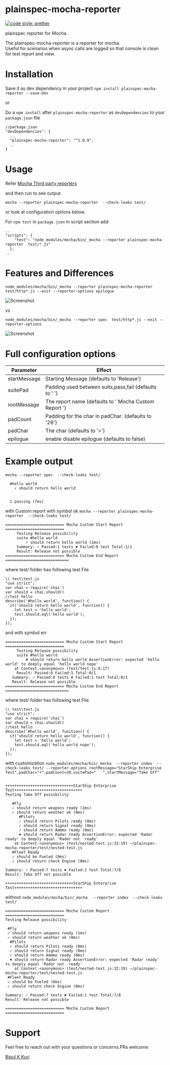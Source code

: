 plainspec-mocha-reporter
===================
[![code style: prettier](https://img.shields.io/badge/code_style-prettier-ff69b4.svg?style=flat-square)](https://github.com/prettier/prettier)

plainspec reporter for Mocha.

The plainspec-mocha-reporter is a reporter for mocha.  
Useful for scenarios when async calls are logged so that console is clean for test report and view.

Installation
=====
Save it as dev dependency in your project
`npm install plainspec-mocha-reporter --save-dev`

or

Do a `npm install` after `plainspec-mocha-reporter` as `devDependencies` to your `package.json` file
```
//package.json
"devDependencies": {
  ..
  "plainspec-mocha-reporter": "^1.0.9",
  ..
}
```

Usage
=====


Refer [Mocha Third party reporters](https://github.com/mochajs/mocha/wiki/Third-party-reporters)



and then run to see output

`mocha --reporter plainspec-mocha-reporter  --check-leaks test/`

or
look at configuration options  below.

For `npm test`
in `package.json` in script section add
```
..
"scripts": {
    "test": "node_modules/mocha/bin/_mocha --reporter plainspec-mocha-reporter  test/*.js"
  },
..
```   
Features and Differences
==============
`node_modules/mocha/bin/_mocha --reporter plainspec-mocha-reporter  test/http*.js --exit --reporter-options epilogue`

![Screenshot](https://github.com/bipulkkuri/plainspec-mocha-reporter/blob/master/images/plainspec.png)

vs

`node_modules/mocha/bin/_mocha --reporter spec  test/http*.js --exit --reporter-options`

![Screenshot](https://github.com/bipulkkuri/plainspec-mocha-reporter/blob/master/images/spec.png)

Full configuration options
==============
| Parameter | Effect |
| --------- | ------ |
| startMessage | Starting Message (defaults to 'Release') |
| suitePad | Padding used between suits,pass,fail (defaults to ' ') |
| rootMessage | The report name  (defaults to ' Mocha Custom Report ') |
| padCount | Padding for the char in padChar. (defaults to '26') |
| padChar | The char (defaults to '=') |
| epilogue | enable disable epilogue (defaults to false) |


Example output
==============


`mocha --reporter spec  --check-leaks test/`
```
  #hello world
    ✓ should return hello world


  1 passing (7ms)
```
with Custom report with symbol ok
`mocha --reporter plainspec-mocha-reporter  --check-leaks test/`

```
========================== Mocha Custom Start Report ==========================
	 Testing Release possibility
	 suite #hello world
		 ✓ should return hello world (1ms)
	 Summary: ✓ Passed:1 tests ✖ Failed:0 test Total:1/1
     Result: Release not possible
========================== Mocha Custom End Report ============================
```
where test/ folder has following test File
```
\\ test\test.js
"use strict";
var chai = require('chai')
var should = chai.should()
//test hello
describe('#hello world', function() {
  it('should return hello world', function() {
    let test = 'hello world';
    test.should.eql('hello world');
  });
});

```
and with symbol err
```
========================== Mocha Custom Start Report ==========================
	 Testing Release possibility
	 suite #hello world
		 ✖ should return hello world AssertionError: expected 'hello world' to deeply equal 'hello world nope'
    at Context.<anonymous> (test/test.js:8:17)
	 Result: Passed:0 Failed:1 Total:0/1
   Summary: ✓ Passed:0 tests ✖ Failed:1 test Total:0/1
   Result: Release not possible
========================== Mocha Custom End Report ============================
```
where test/ folder has following test File

```
\\ test\test.js
"use strict";
var chai = require('chai')
var should = chai.should()
//test hello
describe('#hello world', function() {
  it('should return hello world', function() {
    let test = 'hello world';
    test.should.eql('hello world nope');
  });
});

```

with customization
`node_modules/mocha/bin/_mocha  --reporter index  --check-leaks test/ --reporter-options rootMessage="StarShip Enterprise Test",padChar="+",padCount=30,suitePad="   ",startMessage="Take Off"`
```

++++++++++++++++++++++++++++++StarShip Enterprise Test++++++++++++++++++++++++++++++
Testing Take Off possibility

   #Fly
   ✓ should return weapons ready (1ms)
   ✓ should return weather ok (0ms)
      #Pilots
      ✓ should return Pilots ready (0ms)
      ✓ should return Signal ready (0ms)
      ✓ should return Ammmo ready (0ms)
      ✖ should return Radar ready AssertionError: expected 'Radar ready' to deeply equal 'Radar not  ready'
    at Context.<anonymous> (test/nested-test.js:32:19) ~/plainspec-mocha-reporter/test/nested-test.js
   #Fleet Ready
   ✓ should be Fueled (0ms)
   ✓ should return check Engine (0ms)

Summary: ✓ Passed:7 tests ✖ Failed:1 test Total:7/8
Result: Take Off not possible

++++++++++++++++++++++++++++++StarShip Enterprise Test++++++++++++++++++++++++++++++
```

without
`node_modules/mocha/bin/_mocha  --reporter index  --check-leaks test/ `

```
========================== Mocha Custom Report ==========================
Testing Release possibility

 #Fly
 ✓ should return weapons ready (1ms)
 ✓ should return weather ok (0ms)
  #Pilots
  ✓ should return Pilots ready (0ms)
  ✓ should return Signal ready (0ms)
  ✓ should return Ammmo ready (0ms)
  ✖ should return Radar ready AssertionError: expected 'Radar ready' to deeply equal 'Radar not  ready'
    at Context.<anonymous> (test/nested-test.js:32:19) ~/plainspec-mocha-reporter/test/nested-test.js
 #Fleet Ready
 ✓ should be Fueled (0ms)
 ✓ should return check Engine (0ms)

Summary: ✓ Passed:7 tests ✖ Failed:1 test Total:7/8
Result: Release not possible

========================== Mocha Custom Report ==========================
```

Support
===============


Feel free to reach out with your questions or
concerns.PRs welcome.

[Bipul K Kuri](https://github.com/bipulkkuri)
